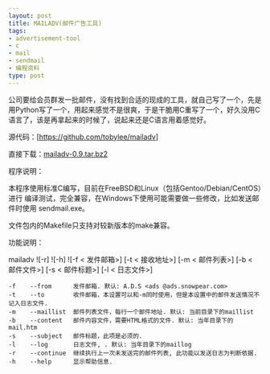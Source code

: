 ```yaml
---
layout: post
title: MAILADV(邮件广告工具)
tags:
- advertisement-tool
- c
- mail
- sendmail
- 编程资料
type: post
---
```

公司要给会员群发一批邮件，没有找到合适的现成的工具，就自己写了一个，先是用Python写了一个，用起来感觉不是很爽，于是干脆用C重写了一个，好久没用C语言了，该是再拿起来的时候了，说起来还是C语言用着感觉好。

源代码：[https://github.com/tobylee/mailadv]

直接下载：[mailadv-0.9.tar.bz2](http://www.tobycn.org/tc/usr/uploads/2011/02/1513920453.bz2)

程序说明：

本程序使用标准C编写，目前在FreeBSD和Linux（包括Gentoo/Debian/CentOS）进行
编译测试，完全兼容，在Windows下使用可能需要做一些修改，比如发送邮件时使用
sendmail.exe。

文件包内的Makefile只支持对较新版本的make兼容。

功能说明：

mailadv ![-r] ![-h] ![-f < 发件邮箱>] [-t < 接收地址>] [-m < 邮件列表>] [-b < 邮件文件>] [-s < 邮件标题>] [-l < 日志文件>]

    -f    --from      发件邮箱. 默认: A.D.S <ads @ads.snowpear.com>
    -t    --to        收件邮箱，本设置可以和-m同时使用，但是本设置中的邮件发送情况不记入日志文件.
    -m    --maillist  邮件列表文件，每行一个邮件地址. 默认: 当前目录下的maillist
    -b    --content   邮件内容文件，需要HTML格式的文件. 默认: 当年目录下的mail.htm
    -s    --subject   邮件标题，此项是必须的.
    -l    --log       日志文件, . 默认: 当年目录下的maillog
    -r    --continue  继续执行上一次未发送完的邮件列表, 此功能以发送日志为判断依据.
    -h    --help      显示帮助信息.
